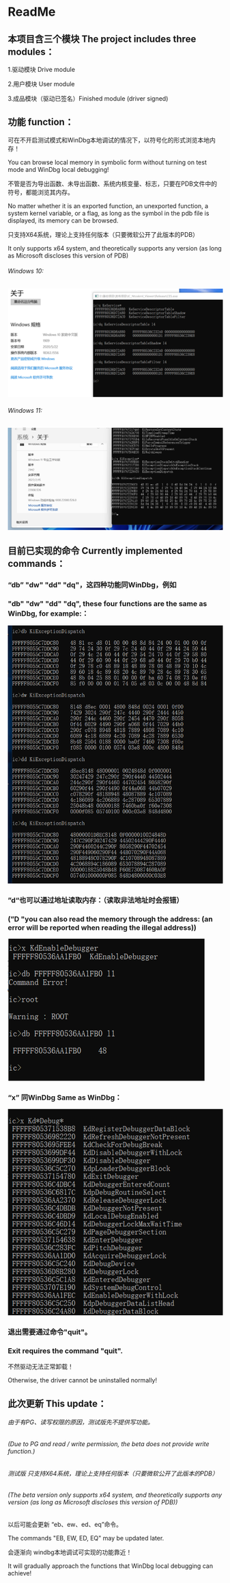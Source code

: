 # ReadMe

## 本项目含三个模块 The project includes three modules：

1.驱动模块 Drive module

2.用户模块 User module

3.成品模块（驱动已签名）Finished module (driver signed)



## 功能 function：

可在不开启测试模式和WinDbg本地调试的情况下，以符号化的形式浏览本地内存！

You can browse local memory in symbolic form without turning on test mode and WinDbg local debugging!

不管是否为导出函数、未导出函数、系统内核变量、标志，只要在PDB文件中的符号，都能浏览其内存。

No matter whether it is an exported function, an unexported function, a system kernel variable, or a flag, as long as the symbol in the pdb file is displayed, its memory can be browsed.

只支持X64系统，理论上支持任何版本（只要微软公开了此版本的PDB）

It only supports x64 system, and theoretically supports any version (as long as Microsoft discloses this version of PDB)

###### Windows 10:

![image](https://github.com/IcEy-999/IC_Ntoskrnl_Viewer/blob/main/Release/win10_test.png)

###### Windows 11:

![image](https://github.com/IcEy-999/IC_Ntoskrnl_Viewer/blob/main/Release/win11_test.png)



## 目前已实现的命令 Currently implemented commands：

### “db” "dw" "dd" "dq"，这四种功能同WinDbg，例如 

### "db" "dw" "dd" "dq", these four functions are the same as WinDbg, for example:：

![image](https://github.com/IcEy-999/IC_Ntoskrnl_Viewer/blob/main/Release/d_test.png)

### ”d“也可以通过地址读取内存：（读取非法地址时会报错）


### (”D "you can also read the memory through the address: (an error will be reported when reading the illegal address))



![image](https://github.com/IcEy-999/IC_Ntoskrnl_Viewer/blob/main/Release/d_test2.png)





### “x” 同WinDbg Same as WinDbg：

![image](https://github.com/IcEy-999/IC_Ntoskrnl_Viewer/blob/main/Release/x_test.png)





### 退出需要通过命令"quit"。

### Exit requires the command "quit".

不然驱动无法正常卸载！

Otherwise, the driver cannot be uninstalled normally!





## 此次更新 This update：

###### 由于有PG、读写权限的原因，测试版先不提供写功能。

###### (Due to PG and read / write permission, the beta does not provide write function.)

###### 测试版 只支持X64系统，理论上支持任何版本（只要微软公开了此版本的PDB）

###### (The beta version only supports x64 system, and theoretically supports any version (as long as Microsoft discloses this version of PDB))





以后可能会更新 “eb、ew、ed、eq”命令。

The commands "EB, EW, ED, EQ" may be updated later.


会逐渐向 windbg本地调试可实现的功能靠近！

It will gradually approach the functions that WinDbg local debugging can achieve!
